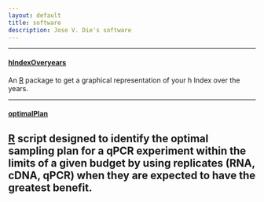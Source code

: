 ```yaml
---
layout: default
title: software
description: Jose V. Die's software
---
```


---

#### <a name="hindex"></a>[hIndexOveryears](https://github.com/jdieramon/hIndex/blob/master/tutorial.md)  

An [R](http://www.r-project.org/) package to get a graphical representation of your h Index over the years.  


---

#### <a name="optimal"></a>[optimalPlan](https://github.com/jdieramon/BlueberryProject/blob/master/Optimal%20Plan/optimal_Plan.md)  


[R]((http://www.r-project.org/)) script designed to identify the optimal sampling plan for a qPCR experiment within the limits of a given budget by using replicates (RNA, cDNA, qPCR)  when they are expected to have the greatest benefit.
---
